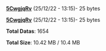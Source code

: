 [**5CwgjqRv**](/data/5CwgjqRv.txt) (25/12/22 - 13:15)- 25 bytes

[**5CwgjqRv**](/data/5CwgjqRv.txt) (25/12/22 - 13:15)- 25 bytes

**Total Datas**: 1654

**Total Size**: 10.42 MB / 10.4 MB